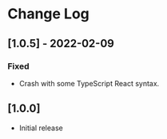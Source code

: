 # Change Log

## [1.0.5] - 2022-02-09

### Fixed

- Crash with some TypeScript React syntax.

## [1.0.0]

- Initial release

